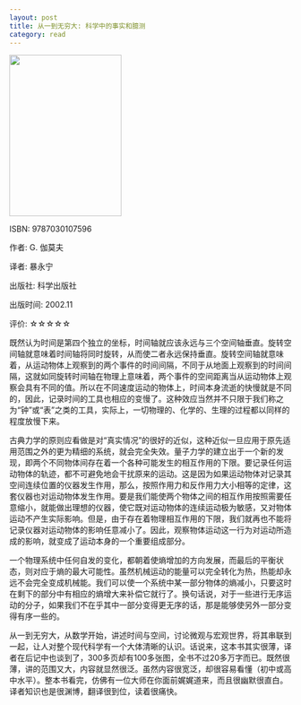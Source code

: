```yaml
---
layout: post
title: 从一到无穷大: 科学中的事实和臆测
category: read
---
```

<img class="cover" src="/images/2011/12/9787030107596.jpg" width="200" height="288" />

ISBN: 9787030107596

作者: G. 伽莫夫

译者: 暴永宁

出版社: 科学出版社

出版时间: 2002.11

评价: ☆☆☆☆☆

既然认为时间是第四个独立的坐标，时间轴就应该永远与三个空间轴垂直。旋转空间轴就意味着时间轴将同时旋转，从而使二者永远保持垂直。旋转空间轴就意味着，从运动物体上观察到的两个事件的时间间隔，不同于从地面上观察到的时间间隔，这就如同旋转时间轴在物理上意味着，两个事件的空间距离当从运动物体上观察会具有不同的值。所以在不同速度运动的物体上，时间本身流逝的快慢就是不同的，因此，记录时间的工具也相应的变慢了。这种效应当然并不只限于我们称之为“钟”或“表”之类的工具，实际上，一切物理的、化学的、生理的过程都以同样的程度放慢下来。

古典力学的原则应看做是对“真实情况”的很好的近似，这种近似一旦应用于原先适用范围之外的更为精细的系统，就会完全失效。量子力学的建立出于一个新的发现，即两个不同物体间存在着一个各种可能发生的相互作用的下限。要记录任何运动物体的轨迹，都不可避免地会干扰原来的运动。这是因为如果运动物体对记录其空间连续位置的仪器发生作用，那么，按照作用力和反作用力大小相等的定律，这套仪器也对运动物体发生作用。要是我们能使两个物体之间的相互作用按照需要任意缩小，就能做出理想的仪器，使它既对运动物体的连续运动极为敏感，又对物体运动不产生实际影响。但是，由于存在着物理相互作用的下限，我们就再也不能将记录仪器对运动物体的影响任意减小了。因此，观察物体运动这一行为对运动所造成的影响，就变成了运动本身的一个重要组成部分。

一个物理系统中任何自发的变化，都朝着使熵增加的方向发展，而最后的平衡状态，则对应于熵的最大可能性。虽然机械运动的能量可以完全转化为热，热能却永远不会完全变成机械能。我们可以使一个系统中某一部分物体的熵减小，只要这时在剩下的部分中有相应的熵增大来补偿它就行了。换句话说，对于一些进行无序运动的分子，如果我们不在乎其中一部分变得更无序的话，那是能够使另外一部分变得有序一些的。

从一到无穷大，从数学开始，讲述时间与空间，讨论微观与宏观世界，将其串联到一起，让人对整个现代科学有一个大体清晰的认识。话说来，这本书其实很薄，译者在后记中也谈到了，300多页却有100多张图，全书不过20多万字而已。既然很薄，讲的范围又大，内容就显然很泛。虽然内容很宽泛，却很容易看懂（初中或高中水平）。整本书看完，仿佛有一位大师在你面前娓娓道来，而且很幽默很直白。译者知识也是很渊博，翻译很到位，读着很痛快。
